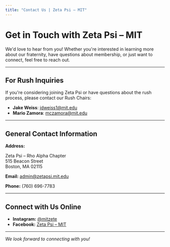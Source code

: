 ```yaml
---
title: "Contact Us | Zeta Psi – MIT"
---
```


# Get in Touch with Zeta Psi – MIT

We'd love to hear from you! Whether you're interested in learning more about our fraternity, have questions about membership, or just want to connect, feel free to reach out.

---

## For Rush Inquiries

If you're considering joining Zeta Psi or have questions about the rush process, please contact our Rush Chairs:

- **Jake Weiss**: [jdweiss1@mit.edu](mailto:jdweiss1@mit.edu)
- **Mario Zamora**: [mczamora@mit.edu](mailto:mczamora@mit.edu)

---

## General Contact Information

**Address:**

Zeta Psi – Rho Alpha Chapter  
515 Beacon Street  
Boston, MA 02115

**Email:** [admin@zetapsi.mit.edu](mailto:admin@zetapsi.mit.edu)

**Phone:** (760) 696-7783

---

## Connect with Us Online

- **Instagram:** [@mitzete](https://www.instagram.com/mitzete/)
- **Facebook:** [Zeta Psi – MIT](https://www.facebook.com/MITZetaPsi)

---

*We look forward to connecting with you!*
